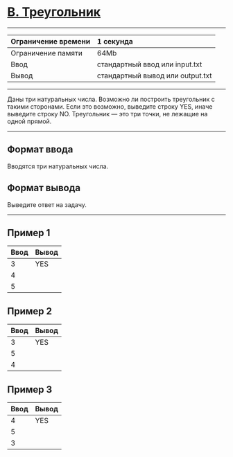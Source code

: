 # [B. Треугольник](https://contest.yandex.ru/contest/27393/problems/B/)

---
| Ограничение времени | 1 секунда |
| :--- |:---|
| Ограничение памяти | 64Mb |
| Ввод | стандартный ввод или input.txt |
| Вывод | стандартный вывод или output.txt |
---

Даны три натуральных числа. Возможно ли построить треугольник с такими сторонами. Если это возможно, выведите строку YES, иначе выведите строку NO.
Треугольник — это три точки, не лежащие на одной прямой.

---
## Формат ввода
Вводятся три натуральных числа.

## Формат вывода
Выведите ответ на задачу.

---
## Пример 1

| Ввод | Вывод |
| :--- | :--- |
| 3 | YES |
| 4 | |
| 5 | |

## Пример 2

| Ввод | Вывод |
| :--- | :--- |
| 3 | YES |
| 5 | |
| 4 | |

## Пример 3

| Ввод | Вывод |
| :--- | :--- |
| 4 | YES |
| 5 | |
| 3 | |
